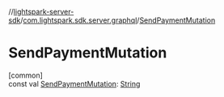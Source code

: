 //[lightspark-server-sdk](../../index.md)/[com.lightspark.sdk.server.graphql](index.md)/[SendPaymentMutation](-send-payment-mutation.md)

# SendPaymentMutation

[common]\
const val [SendPaymentMutation](-send-payment-mutation.md): [String](https://kotlinlang.org/api/latest/jvm/stdlib/kotlin/-string/index.html)
